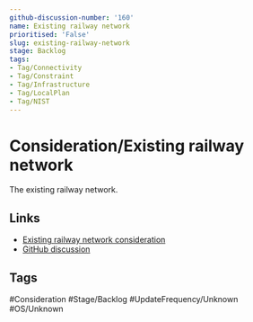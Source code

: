 ```yaml
---
github-discussion-number: '160'
name: Existing railway network
prioritised: 'False'
slug: existing-railway-network
stage: Backlog
tags:
- Tag/Connectivity
- Tag/Constraint
- Tag/Infrastructure
- Tag/LocalPlan
- Tag/NIST
---
```


# Consideration/Existing railway network

The existing railway network.

## Links

* [Existing railway network consideration](https://design.planning.data.gov.uk/planning-consideration/existing-railway-network)
* [GitHub discussion](https://github.com/digital-land/data-standards-backlog/discussions/160)

## Tags

#Consideration #Stage/Backlog #UpdateFrequency/Unknown #OS/Unknown